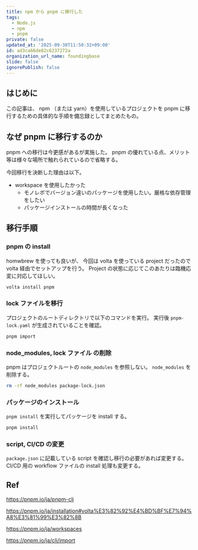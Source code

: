 ```yaml
---
title: npm から pnpm に移行した
tags:
  - Node.js
  - npm
  - pnpm
private: false
updated_at: '2025-09-30T11:50:32+09:00'
id: ad3ca66de82c6237272a
organization_url_name: foundingbase
slide: false
ignorePublish: false
---
```


## はじめに

この記事は、 npm （または yarn）を使用しているプロジェクトを pnpm に移行するための具体的な手順を備忘録としてまとめたもの。

## なぜ pnpm に移行するのか

pnpm への移行は今更感があるが実施した。
pnpm の優れている点、メリット等は様々な場所で触れられているので省略する。

今回移行を決断した理由は以下。

- workspace を使用したかった
  - モノレポでバージョン違いのパッケージを使用したい。厳格な依存管理をしたい
  - パッケージインストールの時間が長くなった

## 移行手順

### pnpm の install

homwbrew を使っても良いが、 今回は volta を使っている project だったので volta 経由でセットアップを行う。
Project の状態に応じてこのあたりは臨機応変に対応してほしい。

```sh
volta install pnpm
```

### lock ファイルを移行

プロジェクトのルートディレクトリで以下のコマンドを実行。
実行後 `pnpm-lock.yaml` が生成されていることを確認。

```sh
pnpm import
```

### node_modules, lock ファイル の削除

pnpm はプロジェクトルートの `node_modules` を参照しない。
`node_modules` を削除する。

```sh
rm -rf node_modules package-lock.json
```

### パッケージのインストール

`pnpm install` を実行してパッケージを install する。

```sh
pnpm install
```

### script, CI/CD の変更

`package.json` に記載している script を確認し移行の必要があれば変更する。
CI/CD 用の workflow ファイルの install 処理も変更する。

## Ref

https://pnpm.io/ja/pnpm-cli

https://pnpm.io/ja/installation#volta%E3%82%92%E4%BD%BF%E7%94%A8%E3%81%99%E3%82%8B

https://pnpm.io/ja/workspaces

https://pnpm.io/ja/cli/import
